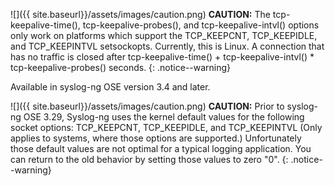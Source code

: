 ![]({{ site.baseurl}}/assets/images/caution.png) **CAUTION:**
The tcp-keepalive-time(), tcp-keepalive-probes(), and tcp-keepalive-intvl()
options only work on platforms which support the TCP_KEEPCNT, TCP_KEEPIDLE,
and TCP_KEEPINTVL setsockopts. Currently, this is Linux. A connection that
has no traffic is closed after
tcp-keepalive-time() + tcp-keepalive-intvl() \* tcp-keepalive-probes() seconds.
{: .notice--warning}

Available in syslog-ng OSE version 3.4 and later.

![]({{ site.baseurl}}/assets/images/caution.png) **CAUTION:**
Prior to syslog-ng OSE 3.29, Syslog-ng uses the kernel default
values for the following socket options: TCP_KEEPCNT, TCP_KEEPIDLE,
and TCP_KEEPINTVL (Only applies to systems, where those options are supported.)
Unfortunately those default values are not optimal for a typical logging application.
You can return to the old behavior by setting those values to zero "0".
{: .notice--warning}
